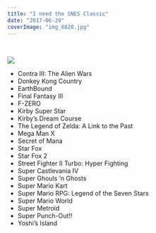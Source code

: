 ```yaml
---
title: "I need the SNES Classic"
date: "2017-06-29"
coverImage: "img_8820.jpg"
---
```


 

[![](https://gilcreque.files.wordpress.com/2017/06/img_8819.jpg)](http://www.nintendo.com/super-nes-classic)

- Contra III: The Alien Wars
- Donkey Kong Country
- EarthBound
- Final Fantasy III
- F-ZERO
- Kirby Super Star
- Kirby’s Dream Course
- The Legend of Zelda: A Link to the Past
- Mega Man X
- Secret of Mana
- Star Fox
- Star Fox 2
- Street Fighter II Turbo: Hyper Fighting
- Super Castlevania IV
- Super Ghouls ’n Ghosts
- Super Mario Kart
- Super Mario RPG: Legend of the Seven Stars
- Super Mario World
- Super Metroid
- Super Punch-Out!!
- Yoshi’s Island

